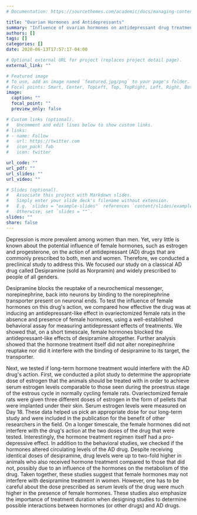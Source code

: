 ```yaml
---
# Documentation: https://sourcethemes.com/academic/docs/managing-content/

title: "Ovarian Hormones and Antidepressants"
summary: "Influence of ovarian hormones on antidepressant drug treatment"
authors: []
tags: []
categories: []
date: 2020-06-13T17:57:17-04:00

# Optional external URL for project (replaces project detail page).
external_link: ""

# Featured image
# To use, add an image named `featured.jpg/png` to your page's folder.
# Focal points: Smart, Center, TopLeft, Top, TopRight, Left, Right, BottomLeft, Bottom, BottomRight.
image:
  caption: ""
  focal_point: ""
  preview_only: false

# Custom links (optional).
#   Uncomment and edit lines below to show custom links.
# links:
# - name: Follow
#   url: https://twitter.com
#   icon_pack: fab
#   icon: twitter

url_code: ""
url_pdf: ""
url_slides: ""
url_video: ""

# Slides (optional).
#   Associate this project with Markdown slides.
#   Simply enter your slide deck's filename without extension.
#   E.g. `slides = "example-slides"` references `content/slides/example-slides.md`.
#   Otherwise, set `slides = ""`.
slides: ""
share: false
---
```

Depression is more prevalent among women than men. Yet, very little is
known about the potential influence of female hormones, such as estrogen
and progesterone, on the action of antidepressant (AD) drugs that are commonly prescribed
to both, men and women. Therefore, we conducted a preclinical study to
address this. We focused our study on a classical AD drug called
Desipramine (sold as Norpramin) and widely prescribed to people of all genders. 

Desipramine blocks the reuptake of a neurochemical
messenger, norepinephrine, back into neurons by binding to the
norepinephrine transporter present on neuronal ends. To test the
influence of female hormones on this drug's action, we compared how
effective the drug was at inducing an antidepressant-like effect in
ovariectomized female rats in the absence and presence of female
hormones, using a well-established behavioral assay for measuring
antidepressant effects of treatments. We showed that, on a short
timescale, female hormones blocked the antidepressant-like effects of
desipramine altogether. Further analysis showed that the hormone
treatment itself did not alter norepinephrine reuptake nor did it
interfere with the binding of desipramine to its target, the
transporter.

Next, we tested if long-term hormone treatment would interfere with the
AD drug's action. First, we conducted a pilot study to determine the
appropriate dose of estrogen that the animals should be treated with in
order to achieve serum estrogen levels comparable to those seen during
the proestrus stage of the estrous cycle in normally cycling female
rats. Ovariectomized female rats were given three different doses of
estrogen in the form of pellets that were implanted under their skin.
Serum estrogen levels were measured on Day 18. These data helped us pick
an appropriate dose for our long-term study and were included in the
publication for the benefit of other researchers in the field. On a
longer timescale, the female hormones did not interfere with the drug's
action at the two doses of the drug that were tested. Interestingly, the
hormone treatment regimen itself had a pro-depressive effect. In
addition to the behavioral studies, we checked if the hormones altered
circulating levels of the AD drug. Despite receiving identical doses of
desipramine, drug levels were up to two-fold higher in animals who also
received hormone treatment compared to those that did not, possibly due
to an influence of the hormones on the metabolism of the drug. Taken
together, these studies suggest that female hormones may not interfere
with desipramine treatment in women. However, one has to be careful
about the dose prescribed as serum levels of the drug were much higher
in the presence of female hormones. These studies also emphasize the
importance of treatment duration when designing studies to determine
possible interactions between hormones (or other drugs) and AD drugs.